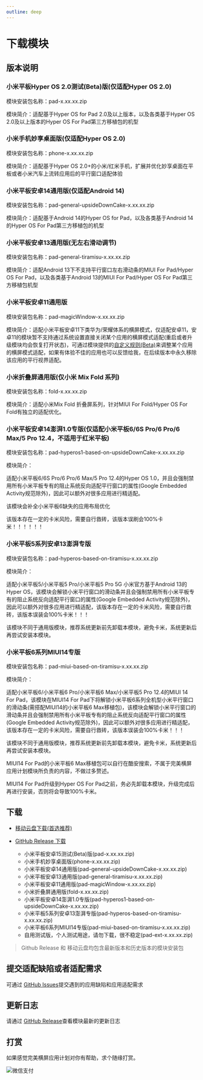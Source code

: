 ```yaml
---
outline: deep
---
```


# 下载模块

## 版本说明

### 小米平板Hyper OS 2.0测试(Beta)版(仅适配Hyper OS 2.0)

模块安装包名称：pad-x.xx.xx.zip

模块简介：适配基于Hyper OS for Pad 2.0及以上版本，以及各类基于Hyper OS 2.0及以上版本的Hyper OS For Pad第三方移植包的机型

### 小米手机妙享桌面版(仅适配Hyper OS 2.0)

模块安装包名称：phone-x.xx.xx.zip

模块简介：适配基于Hyper OS 2.0+的小米/红米手机，扩展并优化妙享桌面在平板或者小米汽车上流转应用后的平行窗口适配体验

### 小米平板安卓14通用版(仅适配Android 14)

模块安装包名称：pad-general-upsideDownCake-x.xx.xx.zip

模块简介：适配基于Android 14的Hyper OS for Pad，以及各类基于Android 14的Hyper OS For Pad第三方移植包的机型


### 小米平板安卓13通用版(无左右滑动调节)

模块安装包名称：pad-general-tiramisu-x.xx.xx.zip

模块简介：适配Android 13下不支持平行窗口左右滑动条的MIUI For Pad/Hyper OS For Pad，以及各类基于Android 13的MIUI For Pad/Hyper OS For Pad第三方移植包机型


### 小米平板安卓11通用版

模块安装包名称：pad-magicWindow-x.xx.xx.zip

模块简介：适配小米平板安卓11下类华为/荣耀体系的横屏模式，仅适配安卓11，安卓11的模块暂不支持通过系统设置直接关闭某个应用的横屏模式适配(重启或者升级模块均会恢复打开状态)，可通过模块提供的[自定义规则(Beta)](https://hyper-magic-window.sothx.com/custom-config.html)来调整某个应用的横屏模式适配，如果有体验不佳的应用也可以反馈给我，在后续版本中永久移除该应用的平行视界适配。


### 小米折叠屏通用版(仅小米 Mix Fold 系列)

模块安装包名称：fold-x.xx.xx.zip

模块简介：适配小米Mix Fold 折叠屏系列，针对MIUI For Fold/Hyper OS For Fold有独立的适配优化。

### 小米平板安卓14澎湃1.0专版(仅适配小米平板6/6S Pro/6 Pro/6 Max/5 Pro 12.4，不适用于红米平板)

模块安装包名称：pad-hyperos1-based-on-upsideDownCake-x.xx.xx.zip

模块简介：

适配小米平板6/6S Pro/6 Pro/6 Max/5 Pro 12.4的Hyper OS 1.0，并且会强制禁用所有小米平板专有的阻止系统反向适配平行窗口的属性(Google Embedded Activity规范除外)，因此可以额外对很多应用进行精适配。

该模块会补全小米平板6缺失的应用布局优化

该版本存在一定的卡米风险，需要自行救砖，该版本误刷会100%卡米！！！！！！

### 小米平板5系列安卓13澎湃专版

模块安装包名称：pad-hyperos-based-on-tiramisu-x.xx.xx.zip

模块简介：

适配小米平板5/小米平板5 Pro/小米平板5 Pro 5G 小米官方基于Android 13的 Hyper OS，该模块会解锁小米平行窗口的滑动条并且会强制禁用所有小米平板专有的阻止系统反向适配平行窗口的属性(Google Embedded Activity规范除外)，因此可以额外对很多应用进行精适配，该版本存在一定的卡米风险，需要自行救砖，该版本误装会100%卡米！！！

该模块不同于通用版模块，推荐系统更新前先卸载本模块，避免卡米，系统更新后再尝试安装本模块。

### 小米平板6系列MIUI14专版

模块安装包名称：pad-miui-based-on-tiramisu-x.xx.xx.zip

模块简介：

适配小米平板6/小米平板6 Pro/小米平板6 Max/小米平板5 Pro 12.4的MIUI 14 For Pad，该模块在MIUI14 For Pad下将解锁小米平板6系列全机型小米平行窗口的滑动条(需搭配MIUI14的小米平板6 Max移植包)，该模块会解锁小米平行窗口的滑动条并且会强制禁用所有小米平板专有的阻止系统反向适配平行窗口的属性(Google Embedded Activity规范除外)，因此可以额外对很多应用进行精适配，该版本存在一定的卡米风险，需要自行救砖，该版本误装会100%卡米！！！

该模块不同于通用版模块，推荐系统更新前先卸载本模块，避免卡米，系统更新后再尝试安装本模块。

MIUI14 For Pad的小米平板6 Max移植包可以自行在酷安搜索，不属于完美横屏应用计划模块所负责的内容，不做过多赘述。

MIUI14 For Pad升级到Hyper OS For Pad之前，务必先卸载本模块，升级完成后再进行安装，否则将会导致100%卡米。


## 下载

-   [移动云盘下载(首选推荐)](https://caiyun.139.com/m/i?135CmUWDgnbAM)

-   [GitHub Release 下载](https://github.com/sothx/mipad-magic-window/releases/)
    -   小米平板安卓15测试(Beta)版(pad-x.xx.xx.zip)
    -   小米手机妙享桌面版(phone-x.xx.xx.zip)
    -   小米平板安卓14通用版(pad-general-upsideDownCake-x.xx.xx.zip)
    -   小米平板安卓13通用版(pad-general-tiramisu-x.xx.xx.zip)
    -   小米平板安卓11通用版(pad-magicWindow-x.xx.xx.zip)
    -   小米折叠屏通用版(fold-x.xx.xx.zip)
    -   小米平板安卓14澎湃1.0专版(pad-hyperos1-based-on-upsideDownCake-x.xx.xx.zip)
    -   小米平板5系列安卓13澎湃专版(pad-hyperos-based-on-tiramisu-x.xx.xx.zip)
    -   小米平板6系列MIUI14专版(pad-miui-based-on-tiramisu-x.xx.xx.zip)
    -   自用测试版，个人测试用途，请勿下载，很不稳定(pad-ext-x.xx.xx.zip)

> Github Release 和 移动云盘均包含最新版本和历史版本的模块安装包

## 提交适配缺陷或者适配需求

可通过 [GitHub Issues](https://github.com/sothx/mipad-magic-window/issues)提交遇到的应用缺陷和应用适配需求

## 更新日志

请通过 [GitHub Release](https://github.com/sothx/mipad-magic-window/releases/)查看模块最新的更新日志

## 打赏

如果感觉完美横屏应用计划对你有帮助，求个随缘打赏。

![微信支付](https://sothx.com/images/github/wechatQR.jpg)
